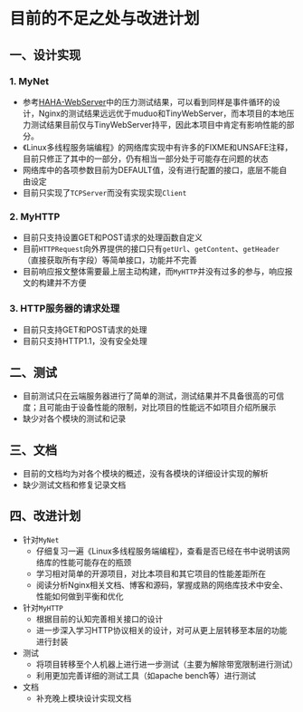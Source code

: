# 目前的不足之处与改进计划

## 一、设计实现

### 1. MyNet

- 参考[HAHA-WebServer](https://github.com/tomatowithpotato/HAHA-WebServer)中的压力测试结果，可以看到同样是事件循环的设计，Nginx的测试结果远远优于muduo和TinyWebServer，而本项目的本地压力测试结果目前仅与TinyWebServer持平，因此本项目中肯定有影响性能的部分。
- 《Linux多线程服务端编程》的网络库实现中有许多的FIXME和UNSAFE注释，目前只修正了其中的一部分，仍有相当一部分处于可能存在问题的状态
- 网络库中的各项参数目前为DEFAULT值，没有进行配置的接口，底层不能自由设定
- 目前只实现了`TCPServer`而没有实现实现`Client`



### 2. MyHTTP

- 目前只支持设置GET和POST请求的处理函数自定义
- 目前`HTTPRequest`向外界提供的接口只有`getUrl`、`getContent`、`getHeader`（直接获取所有字段）等简单接口，功能并不完善
- 目前响应报文整体需要最上层主动构建，而`MyHTTP`并没有过多的参与，响应报文的构建并不方便



### 3. HTTP服务器的请求处理

- 目前只支持GET和POST请求的处理
- 目前只支持HTTP1.1，没有安全处理



## 二、测试

- 目前测试只在云端服务器进行了简单的测试，测试结果并不具备很高的可信度；且可能由于设备性能的限制，对比项目的性能远不如项目介绍所展示
- 缺少对各个模块的测试和记录



## 三、文档

- 目前的文档均为对各个模块的概述，没有各模块的详细设计实现的解析
- 缺少测试文档和修复记录文档



## 四、改进计划

- 针对`MyNet`
  - 仔细复习一遍《Linux多线程服务端编程》，查看是否已经在书中说明该网络库的性能可能存在的瓶颈
  - 学习相对简单的开源项目，对比本项目和其它项目的性能差距所在
  - 阅读分析Nginx相关文档、博客和源码，掌握成熟的网络库技术中安全、性能如何做到平衡和优化
- 针对`MyHTTP`
  - 根据目前的认知完善相关接口的设计
  - 进一步深入学习HTTP协议相关的设计，对可从更上层转移至本层的功能进行封装
- 测试
  - 将项目转移至个人机器上进行进一步测试（主要为解除带宽限制进行测试）
  - 利用更加完善详细的测试工具（如apache bench等）进行测试
- 文档
  - 补充晚上模块设计实现文档